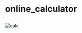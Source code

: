 # online_calculator
##
![calc](https://user-images.githubusercontent.com/83923244/195147050-9baa6445-bd7a-42d1-b201-0c71f4de4a27.png)
